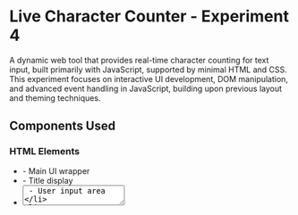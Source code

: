 # Live Character Counter - Experiment 4

A dynamic web tool that provides real-time character counting for text input, built primarily with JavaScript, supported by minimal HTML and CSS. This experiment focuses on interactive UI development, DOM manipulation, and advanced event handling in JavaScript, building upon previous layout and theming techniques.

## Components Used

### HTML Elements
- <div class="counter-container"> - Main UI wrapper
- <div class="counter-title"> - Title display
- <textarea id="myTextarea"> - User input area
- <span id="charCount"> - Live character count display

### JavaScript Technologies
- *Event Listeners* - Real-time input tracking
- *DOM Manipulation* - Updating character count
- *Regex* - Counting newlines for accurate character count

### CSS Technologies
- *Box Model* - Basic padding, margin, border for layout
- *Font Styling* - Simple font sizes and weights

## JavaScript Interactive Mechanism

The JavaScript code is the core of this project, enabling real-time character counting as the user types in the textarea. It connects directly to the HTML elements using their IDs and updates the UI instantly.

### How JavaScript Connects to the Project
- The script is included at the end of the HTML file (<script src="script.js"></script>), ensuring the DOM is loaded before execution.
- It accesses the textarea and character count display using getElementById.
- An event listener is attached to the textarea to monitor user input.
- On every input, the character count is recalculated and updated in the UI.

---

## Simple Line-by-Line Explanation of JavaScript

javascript
// Run code after page loads
window.addEventListener('DOMContentLoaded', function() { 
    // Get textarea
    var textarea = document.getElementById('myTextarea'); 
    // Get character count display
    var charCount = document.getElementById('charCount'); 
    // Function to update count
    const handler = function() { 
        var value = textarea.value; // Get text
        var newlineCount = (value.match(/\n/g) || []).length; // Count newlines
        charCount.textContent = value.length - newlineCount; // Show character count
    }
    // Update count on input
    textarea.addEventListener('input', handler); 
});


---

#### Summary of JavaScript Flow
1. Wait for the page to load.
2. Select the relevant HTML elements.
3. Define a handler to process input and update the count.
4. Attach the handler to the textarea's input event.
5. Instantly reflect changes in the UI as the user types.

## Key JavaScript Properties & Logic
- addEventListener('input', handler) - Tracks user input in real time
- textarea.value - Gets current text
- match(/\n/g) - Counts newlines for accurate character count
- textContent - Updates UI dynamically

## CSS Styling (Summary)

The CSS in this experiment is minimal and only used for basic layout and readability:
- border, padding, margin for spacing
- max-width for responsive container sizing
- font-size for clarity

## New Techniques Learned

### JavaScript & UI Interactivity
- Real-time feedback using JS event listeners
- Regex-based input analysis for accuracy
- Direct DOM access and manipulation

## Comparative Analysis with Previous Experiments

| Aspect              | Experiment-2         | Experiment-3                | Experiment-4 (Current)         |
|---------------------|----------------------|-----------------------------|-------------------------------|
| Layout System       | Flexbox              | Grid + Custom Properties    | Minimal CSS, JS-driven UI      |
| Styling Approach    | Basic Flexbox        | Advanced Grid, Theming      | Simple, Focused UI             |
| Interactivity       | Minimal              | Theme Switching (CSS only)  | Real-time JS Character Count   |
| Complexity          | Moderate             | High                        | Moderate                      |
| JS Usage            | None                 | None                        | Core Logic & UI Update         |

### Progressive Enhancement
- *Experiment-2:* Learned Flexbox for layout
- *Experiment-3:* Mastered Grid, CSS variables, theme switching
- *Experiment-4:* Focused on real-time JS interactivity and DOM manipulation

## File Structure


Experiment-4/
├── Experiment-4.html   # Main HTML file
├── styles.css          # Minimal CSS for layout
├── script.js           # JavaScript for live character counting
└── README.md           # Project documentation


## Learning Objectives

- Master DOM manipulation and event handling in JavaScript
- Implement real-time UI feedback mechanisms
- Efficiently connect JS logic to HTML/CSS for interactive web apps

---
